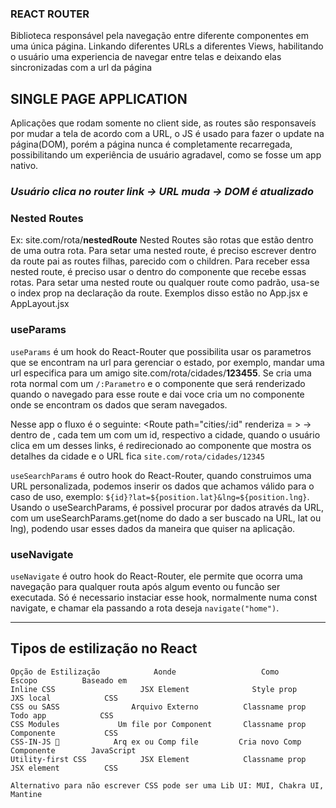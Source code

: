 ### REACT ROUTER

Biblioteca responsável pela navegação entre diferente componentes em uma única página. Linkando diferentes URLs a diferentes Views, habilitando o usuário uma experiencia de navegar entre telas e deixando elas sincronizadas com a url da página

## SINGLE PAGE APPLICATION

Aplicações que rodam somente no client side, as routes são responsaveís por mudar a tela de acordo com a URL, o JS é usado para fazer o update na página(DOM), porém a página nunca é completamente recarregada, possibilitando um experiência de usuário agradavel, como se fosse um app nativo.

### _Usuário clica no router link -> URL muda -> DOM é atualizado_

### Nested Routes

Ex: site.com/rota/**nestedRoute**
Nested Routes são rotas que estão dentro de uma outra rota. Para setar uma nested route, é preciso escrever dentro da route pai as routes filhas, parecido com o children. Para receber essa nested route, é preciso usar o <Outlet/> dentro do componente que recebe essas rotas. Para setar uma nested route ou qualquer route como padrão, usa-se o index prop na declaração da route.
Exemplos disso estão no App.jsx e AppLayout.jsx

### useParams

`useParams` é um hook do React-Router que possibilita usar os parametros que se encontram na url para gerenciar o estado, por exemplo, mandar uma url especifica para um amigo site.com/rota/cidades/**123455**. Se cria uma rota normal com um `/:Parametro` e o componente que será renderizado quando o navegado para esse route e dai voce cria um <Link /> no componente onde se encontram os dados que seram navegados.

Nesse app o fluxo é o seguinte:
<Route path="cities/:id" renderiza = <CityItem/>> -> dentro de <CitiesList>, cada <CityItem> tem um <Link> com um id, respectivo a cidade, quando o usuário clica em um desses links, é redirecionado ao componente <CityItem> que mostra os detalhes da cidade e o URL fica `site.com/rota/cidades/12345`

`useSearchParams` é outro hook do React-Router, quando construimos uma URL personalizada, podemos inserir os dados que achamos válido para o caso de uso, exemplo: `${id}?lat=${position.lat}&lng=${position.lng}`.
Usando o useSearchParams, é possivel procurar por dados através da URL, com um useSearchParams.get(nome do dado a ser buscado na URL, lat ou lng), podendo usar esses dados da maneira que quiser na aplicação.

### useNavigate

`useNavigate` é outro hook do React-Router, ele permite que ocorra uma navegação para qualquer routa após algum evento ou funcão ser executada. Só é necessario instaciar esse hook, normalmente numa const navigate, e chamar ela passando a rota deseja `navigate("home")`.

<hr/>

## Tipos de estilização no React

    Opção de Estilização            Aonde                   Como                Escopo          Baseado em
    Inline CSS                   JSX Element              Style prop          JXS local            CSS
    CSS ou SASS                Arquivo Externo          Classname prop         Todo app            CSS
    CSS Modules             Um file por Component       Classname prop        Componente           CSS
    CSS-IN-JS 💅            Arq ex ou Comp file         Cria novo Comp        Componente        JavaScript
    Utility-first CSS            JSX Element            Classname prop        JSX element          CSS

    Alternativo para não escrever CSS pode ser uma Lib UI: MUI, Chakra UI, Mantine
